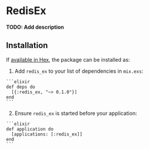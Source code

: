 # RedisEx

**TODO: Add description**

## Installation

If [available in Hex](https://hex.pm/docs/publish), the package can be installed as:

  1. Add `redis_ex` to your list of dependencies in `mix.exs`:

    ```elixir
    def deps do
      [{:redis_ex, "~> 0.1.0"}]
    end
    ```

  2. Ensure `redis_ex` is started before your application:

    ```elixir
    def application do
      [applications: [:redis_ex]]
    end
    ```

